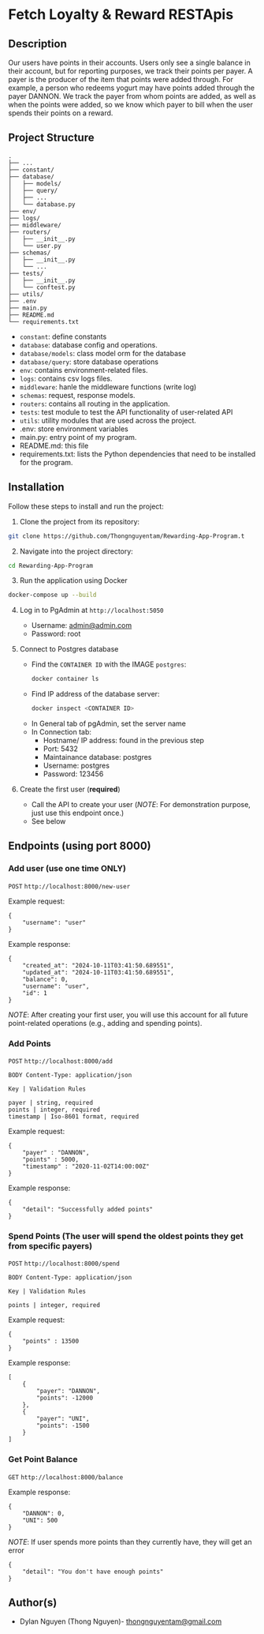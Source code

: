 # Fetch Loyalty & Reward RESTApis

## Description
Our users have points in their accounts. Users only see a single balance in their account, but for reporting
purposes, we track their points per payer. A payer is the producer of the item that points were added through. For
example, a person who redeems yogurt may have points added through the payer DANNON. We track the payer
from whom points are added, as well as when the points were added, so we know which payer to bill when the user
spends their points on a reward.


## Project Structure

```
.
├── ...
├── constant/
├── database/
│   ├── models/
│   ├── query/
│   ├── ...
│   └── database.py
├── env/
├── logs/
├── middleware/
├── routers/
│   ├── __init__.py
│   └── user.py
├── schemas/
│   ├── __init__.py
│   └── ...
├── tests/
│   ├── __init__.py
│   └── conftest.py
├── utils/
├── .env
├── main.py
├── README.md
└── requirements.txt
```
- `constant`: define constants
- `database`: database config and operations. 
- `database/models`: class model orm for the database
- `database/query`: store database operations
- `env`: contains environment-related files.
- `logs`: contains csv logs files.
- `middleware`: hanle the middleware functions (write log)
- `schemas`: request, response models.
- `routers`: contains all routing in the application.
- `tests`: test module to test the API functionality of user-related API 
- `utils`: utility modules that are used across the project.
- .env: store environment variables
- main.py: entry point of my program.
- README.md: this file
- requirements.txt: lists the Python dependencies that need to be installed for the program.

## Installation
Follow these steps to install and run the project:
1. Clone the project from its repository:
```bash
git clone https://github.com/Thongnguyentam/Rewarding-App-Program.t
```
2. Navigate into the project directory:
```bash
cd Rewarding-App-Program
```

3. Run the application using Docker
```bash
docker-compose up --build
```
4. Log in to PgAdmin at `http://localhost:5050`
    + Username: admin@admin.com
    + Password: root

5. Connect to Postgres database
    + Find the `CONTAINER ID` with the IMAGE `postgres`:
        ```bash
        docker container ls
        ```
    + Find IP address of the database server:
        ```bash
        docker inspect <CONTAINER ID>
        ```
    + In General tab of pgAdmin, set the server name
    + In Connection tab:
        + Hostname/ IP address: found in the previous step
        + Port: 5432
        + Maintainance database: postgres
        + Username: postgres
        + Password: 123456

6. Create the first user (**required**)
    + Call the API to create your user (*NOTE*: For demonstration purpose, just use this endpoint once.)
    + See below

## Endpoints (using port 8000)

### Add user (use one time ONLY)
`POST` `http://localhost:8000/new-user`

Example request:
```
{
    "username": "user"
}
```

Example response:
```
{
    "created_at": "2024-10-11T03:41:50.689551",
    "updated_at": "2024-10-11T03:41:50.689551",
    "balance": 0,
    "username": "user",
    "id": 1
}
```
*NOTE*: After creating your first user, you will use this account for all future point-related operations (e.g., adding and spending points).
### Add Points
`POST` `http://localhost:8000/add`

```
BODY Content-Type: application/json

Key | Validation Rules

payer | string, required
points | integer, required
timestamp | Iso-8601 format, required 
```
Example request:
```
{
    "payer" : "DANNON",
    "points" : 5000,
    "timestamp" : "2020-11-02T14:00:00Z"
}
```

Example response:
```
{
    "detail": "Successfully added points"
}
```

### Spend Points (The user will spend the oldest points they get from specific payers)
`POST` `http://localhost:8000/spend`
```
BODY Content-Type: application/json

Key | Validation Rules

points | integer, required
```
Example request:
```
{
    "points" : 13500
}
```

Example response:
```
[
    {
        "payer": "DANNON",
        "points": -12000
    },
    {
        "payer": "UNI",
        "points": -1500
    }
]
```
### Get Point Balance
`GET` `http://localhost:8000/balance`

Example response:
```
{
    "DANNON": 0,
    "UNI": 500
}
```

*NOTE*: If user spends more points than they currently have, they will get an error
```
{
    "detail": "You don't have enough points"
}
```

## Author(s)
- Dylan Nguyen (Thong Nguyen)- thongnguyentam@gmail.com